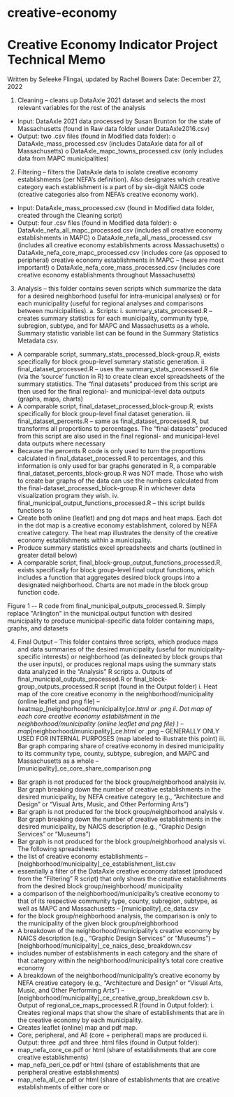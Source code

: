 # creative-economy

# Creative Economy Indicator Project Technical Memo

Written by Seleeke Flingai, updated by Rachel Bowers
Date: December 27, 2022

1.	Cleaning – cleans up DataAxle 2021 dataset and selects the most relevant variables for the rest of the analysis
-	Input: DataAxle 2021 data processed by Susan Brunton for the state of Massachusetts (found in Raw data folder under DataAxle2016.csv)
-	Output: two .csv files (found in Modified data folder): 
o	DataAxle_mass_processed.csv (includes DataAxle data for all of Massachusetts)
o	DataAxle_mapc_towns_processed.csv (only includes data from MAPC municipalities)

2.	Filtering – filters the DataAxle data to isolate creative economy establishments (per NEFA’s definition). Also designates which creative category each establishment is a part of by six-digit NAICS code (creative categories also from NEFA’s creative economy work).
-	Input: DataAxle_mass_processed.csv (found in Modified data folder, created through the Cleaning script)
-	Output: four .csv files (found in Modified data folder):
o	DataAxle_nefa_all_mapc_processed.csv (includes all creative economy establishments in MAPC)
o	DataAxle_nefa_all_mass_processed.csv (includes all creative economy establishments across Massachusetts)
o	DataAxle_nefa_core_mapc_processed.csv (includes core (as opposed to peripheral) creative economy establishments in MAPC – these are most important!)
o	DataAxle_nefa_core_mass_processed.csv (includes core creative economy establishments throughout Massachusetts)

3.	Analysis – this folder contains seven scripts which summarize the data for a desired neighborhood (useful for intra-municipal analyses) or for each municipality (useful for regional analyses and comparisons between municipalities).
a.	Scripts: 
i.	summary_stats_processed.R – creates summary statistics for each municipality, community type, subregion, subtype, and for MAPC and Massachusetts as a whole. Summary statistic variable list can be found in the Summary Statistics Metadata csv. 
-	A comparable script, summary_stats_processed_block-group.R, exists specifically for block group-level summary statistic generation.
ii.	final_dataset_processed.R – uses the summary_stats_processed.R file (via the ‘source’ function in R) to create clean excel spreadsheets of the summary statistics. The “final datasets” produced from this script are then used for the final regional- and municipal-level data outputs (graphs, maps, charts)
-	A comparable script, final_dataset_processed_block-group.R, exists specifically for block group-level final dataset generation.
iii.	final_dataset_percents.R – same as final_dataset_processed.R, but transforms all proportions to percentages. The “final datasets” produced from this script are also used in the final regional- and municipal-level data outputs where necessary
-	Because the percents R code is only used to turn the proportions calculated in final_dataset_processed.R to percentages, and this information is only used for bar graphs generated in R, a comparable final_dataset_percents_block-group.R was NOT made. Those who wish to create bar graphs of the data can use the numbers calculated from the final-dataset_processed_block-group.R in whichever data visualization program they wish.
iv.	final_municipal_output_functions_processed.R – this script builds functions to
-	Create both online (leaflet) and png dot maps and heat maps. Each dot in the dot map is a creative economy establishment, colored by NEFA creative category. The heat map illustrates the density of the creative economy establishments within a municipality. 
-	Produce summary statistics excel spreadsheets and charts (outlined in greater detail below)
-	A comparable script, final_block-group_output_functions_processed.R, exists specifically for block group-level final output functions, which includes a function that aggregates desired block groups into a designated neighborhood. Charts are not made in the block group function code. 

 
Figure 1 -- R code from final_municipal_outputs_processed.R. Simply replace "Arlington" in the municipal.output function with desired municipality to produce municipal-specific data folder containing maps, graphs, and datasets

4.	Final Output – This folder contains three scripts, which produce maps and data summaries of the desired municipality (useful for municipality-specific interests) or neighborhood (as delineated by block groups that the user inputs), or produces regional maps using the summary stats data analyzed in the “Analysis” R scripts
a.	Outputs of final_municipal_outputs_processed.R or final_block-group_outputs_processed.R script (found in the Output folder)
i.	Heat map of the core creative economy in the neighborhood/municipality (online leaflet and png file) – heatmap_[neighborhood/municipality]_ce.html or .png
ii.	Dot map of each core creative economy establishment in the neighborhood/municipality (online leaflet and png file) ) – map_[neighborhood/municipality]_ce.html or .png – GENERALLY ONLY USED FOR INTERNAL PURPOSES (map labeled to illustrate this point)
iii.	Bar graph comparing share of creative economy in desired municipality to its community type, county, subtype, subregion, and MAPC and Massachusetts as a whole – [municipality]_ce_core_share_comparison.png
-	Bar graph is not produced for the block group/neighborhood analysis
iv.	Bar graph breaking down the number of creative establishments in the desired municipality, by NEFA creative category (e.g., “Architecture and Design” or “Visual Arts, Music, and Other Performing Arts”)
-	Bar graph is not produced for the block group/neighborhood analysis
v.	Bar graph breaking down the number of creative establishments in the desired municipality, by NAICS description (e.g., “Graphic Design Services” or “Museums”)
-	Bar graph is not produced for the block group/neighborhood analysis
vi.	The following spreadsheets:
-	the list of creative economy establishments – [neighborhood/municipality]_ce_establishment_list.csv
-	essentially a filter of the DataAxle creative economy dataset (produced from the “Filtering” R script) that only shows the creative establishments from the desired block group/neighborhood/ municipality
-	a comparison of the neighborhood/municipality’s creative economy to that of its respective community type, county, subregion, subtype, as well as MAPC and Massachusetts – [municipality]_ce_data.csv
-	for the block group/neighborhood analysis, the comparison is only to the municipality of the given block group/neighborhood
-	A breakdown of the neighborhood/municipality’s creative economy by NAICS description (e.g., “Graphic Design Services” or “Museums”) – [neighborhood/municipality]_ce_naics_desc_breakdown.csv
-	includes number of establishments in each category and the share of that category within the neighborhood/municipality’s total core creative economy
-	A breakdown of the neighborhood/municipality’s creative economy by NEFA creative category (e.g., “Architecture and Design” or “Visual Arts, Music, and Other Performing Arts”) – [neighborhood/municipality]_ce_creative_group_breakdown.csv
b.	Output of regional_ce_maps_processed.R (found in Output folder):
i.	Creates regional maps that show the share of establishments that are in the creative economy by each municipality. 
-	Creates leaflet (online) map and pdf map. 
-	Core, peripheral, and All (core + peripheral) maps are produced
ii.	Output: three .pdf and three .html files (found in Output folder):
-	map_nefa_core_ce.pdf or html (share of establishments that are core creative establishments)
-	map_nefa_peri_ce.pdf or html (share of establishments that are peripheral creative establishments)
-	map_nefa_all_ce.pdf or html (share of establishments that are creative establishments of either core or 
